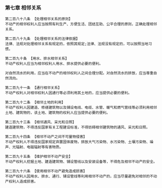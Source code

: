 ### 第七章 相邻关系

    第二百八十八条 【处理相邻关系的原则】
    不动产的相邻权利人应当按照有利生产、方便生活、团结互助、公平合理的原则，正确处理相邻关系。
    
    第二百八十九条 【处理相邻关系的法律依据】
    法律、法规对处理相邻关系有规定的，依照其规定;法律、法规没有规定的，可以按照当地习惯。
    
    第二百九十条 【用水、排水相邻关系】
    不动产权利人应当为相邻权利人用水、排水提供必要的便利。
    
    对自然流水的利用，应当在不动产的相邻权利人之间合理分配。对自然流水的排放，应当尊重自然流向。
    
    第二百九十一条 【通行相邻关系】
    不动产权利人对相邻权利人因通行等必须利用其土地的，应当提供必要的便利。
    
    第二百九十二条 【相邻土地的利用】
    不动产权利人因建造、修缮建筑物以及铺设电线、电缆、水管、暖气和燃气管线等必须利用相邻土地、建筑物的，该土地、建筑物的权利人应当提供必要的便利。
    
    第二百九十三条 【相邻通风、采光和日照】
    建造建筑物，不得违反国家有关工程建设标准，不得妨碍相邻建筑物的通风、采光和日照。
    
    第二百九十四条 【相邻不动产之间不可量物侵害】
    不动产权利人不得违反国家规定弃置固体废物，排放大气污染物、水污染物、土壤污染物、噪声、光辐射、电磁辐射等有害物质。
    
    第二百九十五条 【维护相邻不动产安全】
    不动产权利人挖掘土地、建造建筑物、铺设管线以及安装设备等，不得危及相邻不动产的安全。
    
    第二百九十六条 【使用相邻不动产避免造成损害】
    不动产权利人因用水、排水、通行、铺设管线等利用相邻不动产的，应当尽量避免对相邻的不动产权利人造成损害。
